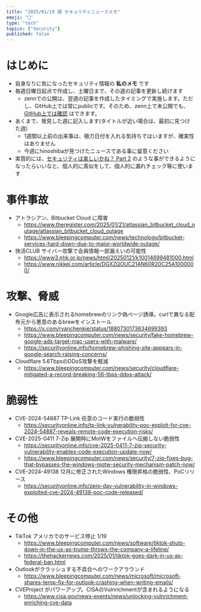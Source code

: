 ```yaml
---
title: "2025/01/19 週 セキュリティニュースメモ"
emoji: "🔖"
type: "tech"
topics: ["Security"]
published: false
---
```


# はじめに
* 自身なりに気になったセキュリティ情報の **私のメモ** です
* 毎週日曜日起点で作成し、土曜日まで、その週の記事を更新し続けます
    * zennでの公開は、翌週の記事を作成したタイミングで実施します。ただし、GitHub上では常にpublicです。そのため、zenn上で未公開でも、[GitHub上では確認](https://github.com/hinoshiba/zenn.dev/tree/main/articles) はできます。
* あくまで、発見した週に記入します(タイトルが近い場合は、最初に見つけた週)
    * 1週間以上前の出来事は、極力日付を入れる気持ちではいますが、確実性はありません
    * 今週にhinoshibaが見つけたニュースである事に留意ください
* 実質的には、[セキュリティは楽しいかね？ Part 2](https://negi.hatenablog.com/) のような事ができるようになったらいいなと、個人的に真似をして、個人的に漏れチェック等に使います

# 事件事故

* アトラシアン、Bitbucket Cloud に障害
    * https://www.theregister.com/2025/01/21/atlassian_bitbucket_cloud_outage/atlassian_bitbucket_cloud_outage
    * https://www.bleepingcomputer.com/news/technology/bitbucket-services-hard-down-due-to-major-worldwide-outage/
* 快活CLUB サイバー攻撃で会員情報一部漏えいの可能性
    * https://www3.nhk.or.jp/news/html/20250121/k10014699481000.html
    * https://www.nikkei.com/article/DGXZQOUC21AN60R20C25A1000000/

# 攻撃、脅威
* Google広告に表示されるhomebrewのリンク偽ページ誘導。curlで異なる配布元から悪意のあるbrewをインストール
    * https://x.com/ryanchenkie/status/1880730173634699393
    * https://www.bleepingcomputer.com/news/security/fake-homebrew-google-ads-target-mac-users-with-malware/
    * https://securityonline.info/homebrew-phishing-site-appears-in-google-search-raising-concerns/
* Cloudflare 5.6TbpsのDDoS攻撃を軽減
    * https://www.bleepingcomputer.com/news/security/cloudflare-mitigated-a-record-breaking-56-tbps-ddos-attack/

# 脆弱性

* CVE-2024-54887 TP-Link 任意のコード実行の脆弱性
    * https://securityonline.info/tp-link-vulnerability-poc-exploit-for-cve-2024-54887-reveals-remote-code-execution-risks/
* CVE-2025-0411 7-Zip 展開時にMotWをファイルへ伝搬しない脆弱性
    * https://securityonline.info/cve-2025-0411-7-zip-security-vulnerability-enables-code-execution-update-now/
    * https://www.bleepingcomputer.com/news/security/7-zip-fixes-bug-that-bypasses-the-windows-motw-security-mechanism-patch-now/
* CVE-2024-49138 12月に修正されたWindows 権限昇格の脆弱性、PoCリリース
    * https://securityonline.info/zero-day-vulnerability-in-windows-exploited-cve-2024-49138-poc-code-released/

# その他
* TikTok アメリカでのサービス停止 1/19
    * https://www.bleepingcomputer.com/news/software/tiktok-shuts-down-in-the-us-as-trump-throws-the-company-a-lifeline/
    * https://thehackernews.com/2025/01/tiktok-goes-dark-in-us-as-federal-ban.html
* Outlookがクラッシュする不具合へのワークアラウンド
    * https://www.bleepingcomputer.com/news/microsoft/microsoft-shares-temp-fix-for-outlook-crashing-when-writing-emails/
* CVEProject がパワーアップ。CISAのVulnrichmentが含まれるようになる
    * https://www.cisa.gov/news-events/news/unlocking-vulnrichment-enriching-cve-data
